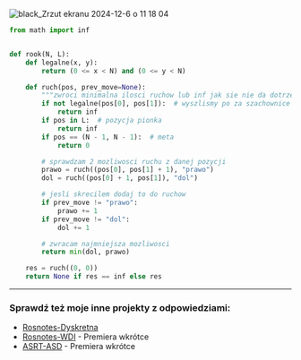 ![black_Zrzut ekranu 2024-12-6 o 11 18 04](https://github.com/user-attachments/assets/76d72d65-7a41-4ab7-b668-5ec346a1d5c0)

```python
from math import inf


def rook(N, L):
    def legalne(x, y):
        return (0 <= x < N) and (0 <= y < N)

    def ruch(pos, prev_move=None):
        """zwroci minimalna ilosci ruchow lub inf jak sie nie da dotrzec z danej pozycji do mety"""
        if not legalne(pos[0], pos[1]):  # wyszlismy po za szachownice
            return inf
        if pos in L:  # pozycja pionka
            return inf
        if pos == (N - 1, N - 1):  # meta
            return 0

        # sprawdzam 2 mozliwosci ruchu z danej pozycji
        prawo = ruch((pos[0], pos[1] + 1), "prawo")
        dol = ruch((pos[0] + 1, pos[1]), "dol")

        # jesli skrecilem dodaj to do ruchow
        if prev_move != "prawo":
            prawo += 1
        if prev_move != "dol":
            dol += 1

        # zwracam najmniejsza mozliwosci
        return min(dol, prawo)

    res = ruch((0, 0))
    return None if res == inf else res
```


---
### Sprawdź też moje inne projekty z odpowiedziami:
- [Rosnotes-Dyskretna](https://github.com/kamilGie/Rosnotes-Dyskretna)
- [Rosnotes-WDI](https://github.com/kamilGie/Rosnotes-WDI) - Premiera wkrótce
- [ASRT-ASD](https://github.com/kamilGie/Rosnotes-Dyskretna) - Premiera wkrótce

